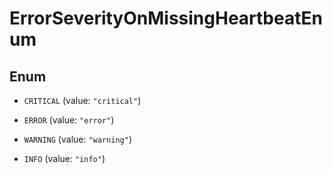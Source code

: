 

# ErrorSeverityOnMissingHeartbeatEnum

## Enum


* `CRITICAL` (value: `"critical"`)

* `ERROR` (value: `"error"`)

* `WARNING` (value: `"warning"`)

* `INFO` (value: `"info"`)



